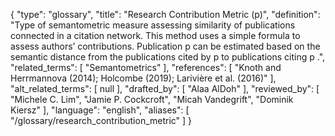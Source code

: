 {
    "type": "glossary",
    "title": "Research Contribution Metric (p)",
    "definition": "Type of semantometric measure assessing similarity of publications connected in a citation network. This method uses a simple formula to assess authors’ contributions. Publication p can be estimated based on the semantic distance from the publications cited by p to publications citing p .",
    "related_terms": [
        "Semantometrics"
    ],
    "references": [
        "Knoth and Herrmannova (2014); Holcombe (2019); Larivière et al. (2016)"
    ],
    "alt_related_terms": [
        null
    ],
    "drafted_by": [
        "Alaa AlDoh"
    ],
    "reviewed_by": [
        "Michele C. Lim",
        "Jamie P. Cockcroft",
        "Micah Vandegrift",
        "Dominik Kiersz"
    ],
    "language": "english",
    "aliases": [
        "/glossary/research_contribution_metric"
    ]
}
